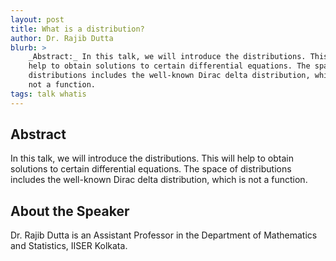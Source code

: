 ```yaml
---
layout: post
title: What is a distribution?
author: Dr. Rajib Dutta
blurb: >
    _Abstract:_ In this talk, we will introduce the distributions. This will
    help to obtain solutions to certain differential equations. The space of
    distributions includes the well-known Dirac delta distribution, which is
    not a function.
tags: talk whatis
---
```



## Abstract

In this talk, we will introduce the distributions. This will help to obtain
solutions to certain differential equations. The space of distributions
includes the well-known Dirac delta distribution, which is not a function.


## About the Speaker

Dr. Rajib Dutta is an Assistant Professor in the Department of Mathematics and
Statistics, IISER Kolkata.
